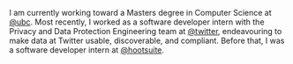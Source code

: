 I am currently working toward a Masters degree in Computer Science at [@ubc](https://www.ubc.ca).
Most recently, I worked as a software developer intern with the Privacy and Data Protection Engineering team at 
[@twitter](https://github.com/twitter), endeavouring to make data at Twitter usable, discoverable, and compliant.
Before that, I was a software developer intern at [@hootsuite](https://www.hootsuite.com/).
